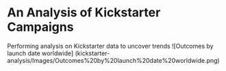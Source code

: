 # An Analysis of Kickstarter Campaigns
Performing analysis on Kickstarter data to uncover trends
![Outcomes by launch date worldwide] (kickstarter-analysis/Images/Outcomes%20by%20launch%20date%20worldwide.png)

